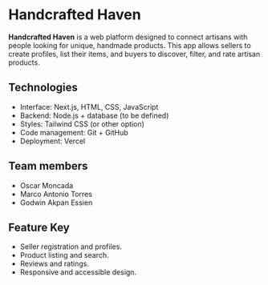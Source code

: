 # Handcrafted Haven

**Handcrafted Haven** is a web platform designed to connect artisans with people looking for unique, handmade products. This app allows sellers to create profiles, list their items, and buyers to discover, filter, and rate artisan products.

## Technologies

- Interface: Next.js, HTML, CSS, JavaScript
- Backend: Node.js + database (to be defined)
- Styles: Tailwind CSS (or other option)
- Code management: Git + GitHub
- Deployment: Vercel

## Team members

- Oscar Moncada
- Marco Antonio Torres
- Godwin Akpan Essien

## Feature Key

- Seller registration and profiles.
- Product listing and search.
- Reviews and ratings.
- Responsive and accessible design.

